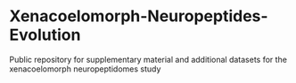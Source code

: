 # Xenacoelomorph-Neuropeptides-Evolution
Public repository for supplementary material and additional datasets for the xenacoelomorph neuropeptidomes study
